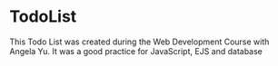 # TodoList
This Todo List was created during the Web Development Course with Angela Yu. It was a good practice for JavaScript, EJS and database

